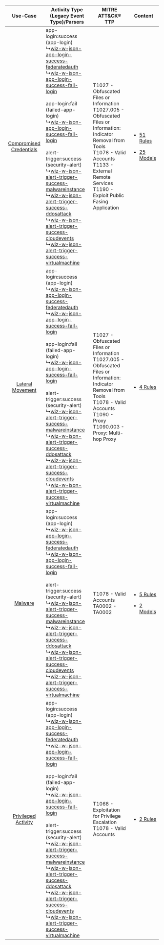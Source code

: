 |    Use-Case    | Activity Type (Legacy Event Type)/Parsers    | MITRE ATT&CK® TTP    | Content    |
|:----:| ---- | ---- | ---- |
| [Compromised Credentials](../../../UseCases/uc_compromised_credentials.md) |  app-login:success (app-login)<br> ↳[wiz-w-json-app-login-success-federatedauth](Ps/pC_wizwjsonapploginsuccessfederatedauth.md)<br> ↳[wiz-w-json-app-login-success-fail-login](Ps/pC_wizwjsonapploginsuccessfaillogin.md)<br><br> app-login:fail (failed-app-login)<br> ↳[wiz-w-json-app-login-success-fail-login](Ps/pC_wizwjsonapploginsuccessfaillogin.md)<br><br> alert-trigger:success (security-alert)<br> ↳[wiz-w-json-alert-trigger-success-malwareinstance](Ps/pC_wizwjsonalerttriggersuccessmalwareinstance.md)<br> ↳[wiz-w-json-alert-trigger-success-ddosattack](Ps/pC_wizwjsonalerttriggersuccessddosattack.md)<br> ↳[wiz-w-json-alert-trigger-success-cloudevents](Ps/pC_wizwjsonalerttriggersuccesscloudevents.md)<br> ↳[wiz-w-json-alert-trigger-success-virtualmachine](Ps/pC_wizwjsonalerttriggersuccessvirtualmachine.md)<br> | T1027 - Obfuscated Files or Information<br>T1027.005 - Obfuscated Files or Information: Indicator Removal from Tools<br>T1078 - Valid Accounts<br>T1133 - External Remote Services<br>T1190 - Exploit Public Fasing Application<br> | [<ul><li>51 Rules</li></ul><ul><li>25 Models</li></ul>](RM/r_m_wiz_wiz_Compromised_Credentials.md) |
|        [Lateral Movement](../../../UseCases/uc_lateral_movement.md)        |  app-login:success (app-login)<br> ↳[wiz-w-json-app-login-success-federatedauth](Ps/pC_wizwjsonapploginsuccessfederatedauth.md)<br> ↳[wiz-w-json-app-login-success-fail-login](Ps/pC_wizwjsonapploginsuccessfaillogin.md)<br><br> app-login:fail (failed-app-login)<br> ↳[wiz-w-json-app-login-success-fail-login](Ps/pC_wizwjsonapploginsuccessfaillogin.md)<br><br> alert-trigger:success (security-alert)<br> ↳[wiz-w-json-alert-trigger-success-malwareinstance](Ps/pC_wizwjsonalerttriggersuccessmalwareinstance.md)<br> ↳[wiz-w-json-alert-trigger-success-ddosattack](Ps/pC_wizwjsonalerttriggersuccessddosattack.md)<br> ↳[wiz-w-json-alert-trigger-success-cloudevents](Ps/pC_wizwjsonalerttriggersuccesscloudevents.md)<br> ↳[wiz-w-json-alert-trigger-success-virtualmachine](Ps/pC_wizwjsonalerttriggersuccessvirtualmachine.md)<br> | T1027 - Obfuscated Files or Information<br>T1027.005 - Obfuscated Files or Information: Indicator Removal from Tools<br>T1078 - Valid Accounts<br>T1090 - Proxy<br>T1090.003 - Proxy: Multi-hop Proxy<br>    | [<ul><li>4 Rules</li></ul>](RM/r_m_wiz_wiz_Lateral_Movement.md)    |
|    [Malware](../../../UseCases/uc_malware.md)    |  app-login:success (app-login)<br> ↳[wiz-w-json-app-login-success-federatedauth](Ps/pC_wizwjsonapploginsuccessfederatedauth.md)<br> ↳[wiz-w-json-app-login-success-fail-login](Ps/pC_wizwjsonapploginsuccessfaillogin.md)<br><br> alert-trigger:success (security-alert)<br> ↳[wiz-w-json-alert-trigger-success-malwareinstance](Ps/pC_wizwjsonalerttriggersuccessmalwareinstance.md)<br> ↳[wiz-w-json-alert-trigger-success-ddosattack](Ps/pC_wizwjsonalerttriggersuccessddosattack.md)<br> ↳[wiz-w-json-alert-trigger-success-cloudevents](Ps/pC_wizwjsonalerttriggersuccesscloudevents.md)<br> ↳[wiz-w-json-alert-trigger-success-virtualmachine](Ps/pC_wizwjsonalerttriggersuccessvirtualmachine.md)<br>    | T1078 - Valid Accounts<br>TA0002 - TA0002<br>    | [<ul><li>5 Rules</li></ul><ul><li>2 Models</li></ul>](RM/r_m_wiz_wiz_Malware.md)    |
|     [Privileged Activity](../../../UseCases/uc_privileged_activity.md)     |  app-login:success (app-login)<br> ↳[wiz-w-json-app-login-success-federatedauth](Ps/pC_wizwjsonapploginsuccessfederatedauth.md)<br> ↳[wiz-w-json-app-login-success-fail-login](Ps/pC_wizwjsonapploginsuccessfaillogin.md)<br><br> app-login:fail (failed-app-login)<br> ↳[wiz-w-json-app-login-success-fail-login](Ps/pC_wizwjsonapploginsuccessfaillogin.md)<br><br> alert-trigger:success (security-alert)<br> ↳[wiz-w-json-alert-trigger-success-malwareinstance](Ps/pC_wizwjsonalerttriggersuccessmalwareinstance.md)<br> ↳[wiz-w-json-alert-trigger-success-ddosattack](Ps/pC_wizwjsonalerttriggersuccessddosattack.md)<br> ↳[wiz-w-json-alert-trigger-success-cloudevents](Ps/pC_wizwjsonalerttriggersuccesscloudevents.md)<br> ↳[wiz-w-json-alert-trigger-success-virtualmachine](Ps/pC_wizwjsonalerttriggersuccessvirtualmachine.md)<br> | T1068 - Exploitation for Privilege Escalation<br>T1078 - Valid Accounts<br>    | [<ul><li>2 Rules</li></ul>](RM/r_m_wiz_wiz_Privileged_Activity.md)    |